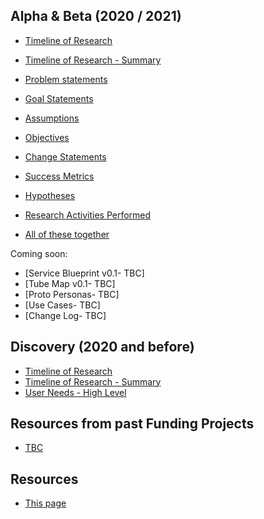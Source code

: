 
## Alpha & Beta (2020 / 2021)
- [Timeline of Research](timeline/)
- [Timeline of Research - Summary](timeline_summary/)

- [Problem statements](files/FUND_BETA_PROBLEM.pdf)
- [Goal Statements](files/FUND_BETA_GOAL.pdf)
- [Assumptions](files/FUND_BETA_ASSUMPTIONS.pdf)
- [Objectives](files/FUND_BETA_OBJECTIVES)
- [Change Statements](files/FUND_BETA_CHANGE.pdf)
- [Success Metrics](files/FUND_BETA_METRICS.pdf)
- [Hypotheses](files/FUND_BETA_HYPOTHESES.pdf)
- [Research Activities Performed](files/FUND_BETA_RESEARCH_ACTIVITIES)
- [All of these together](files/Fund_2020_SPORT_Beta.pdf)

Coming soon:
- [Service Blueprint v0.1- TBC]
- [Tube Map v0.1- TBC]
- [Proto Personas- TBC]
- [Use Cases- TBC]
- [Change Log- TBC]

## Discovery (2020 and before)
- [Timeline of Research](timeline/)
- [Timeline of Research - Summary](timeline_summary/)
- [User Needs - High Level](files/FUND_user_needs_031120.pdf)

## Resources from past Funding Projects
- [TBC](files/xxx.pdf)

## Resources
- [This page](https://scotentsd.github.io/funding/)